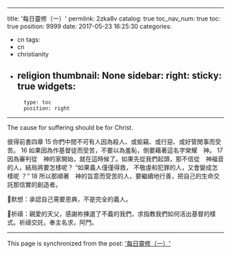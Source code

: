 
---
title: '每日靈修（一）'
permlink: 2zka8v
catalog: true
toc_nav_num: true
toc: true
position: 9999
date: 2017-05-23 16:25:30
categories:
- cn
tags:
- cn
- christianity
- religion
thumbnail: None
sidebar:
    right:
        sticky: true
widgets:
    -
        type: toc
        position: right
---


The cause for suffering should be for Christ.

彼得前書四章
15 你們中間不可有人因為殺人、或偷竊、或行惡、或好管閒事而受苦。
16 如果因為作基督徒而受苦，不要以為羞恥，倒要藉著這名字榮耀　神。
17 因為審判從　神的家開始，就在這時候了。如果先從我們起頭，那不信從　神福音的人，結局將要怎樣呢？ “如果義人僅僅得救， 不敬虔和犯罪的人，又會變成怎樣呢 ？”
18 所以那順著　神的旨意而受苦的人，要繼續地行善，把自己的生命交託那信實的創造者。

🤔默想：承認自己需要恩典，不是完全的義人。

🙏祈禱：親愛的天父，感謝祢揀選了不義的我們，求指教我們如何活出基督的樣式。祈禱交託，奉主名求，阿門。

- - -

This page is synchronized from the post: ['每日靈修（一）'](https://steemit.com/@htliao/2zka8v)
